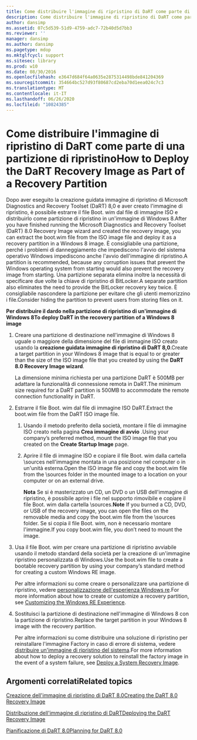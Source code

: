 ```yaml
---
title: Come distribuire l'immagine di ripristino di DaRT come parte di una partizione di ripristino
description: Come distribuire l'immagine di ripristino di DaRT come parte di una partizione di ripristino
author: dansimp
ms.assetid: 07c5d539-51d9-4759-adc7-72b40d5d7bb3
ms.reviewer: ''
manager: dansimp
ms.author: dansimp
ms.pagetype: mdop
ms.mktglfcycl: support
ms.sitesec: library
ms.prod: w10
ms.date: 08/30/2016
ms.openlocfilehash: e3647d684f64a0635e2875314498bde841204369
ms.sourcegitcommit: 354664bc527d93f80687cd2eba70d1eea024c7c3
ms.translationtype: MT
ms.contentlocale: it-IT
ms.lasthandoff: 06/26/2020
ms.locfileid: "10824385"
---
```

# <span data-ttu-id="d438a-103">Come distribuire l'immagine di ripristino di DaRT come parte di una partizione di ripristino</span><span class="sxs-lookup"><span data-stu-id="d438a-103">How to Deploy the DaRT Recovery Image as Part of a Recovery Partition</span></span>


<span data-ttu-id="d438a-104">Dopo aver eseguito la creazione guidata immagine di ripristino di Microsoft Diagnostics and Recovery Toolset (DaRT) 8,0 e aver creato l'immagine di ripristino, è possibile estrarre il file Boot. wim dal file di immagine ISO e distribuirlo come partizione di ripristino in un'immagine di Windows 8.</span><span class="sxs-lookup"><span data-stu-id="d438a-104">After you have finished running the Microsoft Diagnostics and Recovery Toolset (DaRT) 8.0 Recovery Image wizard and created the recovery image, you can extract the boot.wim file from the ISO image file and deploy it as a recovery partition in a Windows 8 image.</span></span> <span data-ttu-id="d438a-105">È consigliabile una partizione, perché i problemi di danneggiamento che impediscono l'avvio del sistema operativo Windows impediscono anche l'avvio dell'immagine di ripristino.</span><span class="sxs-lookup"><span data-stu-id="d438a-105">A partition is recommended, because any corruption issues that prevent the Windows operating system from starting would also prevent the recovery image from starting.</span></span> <span data-ttu-id="d438a-106">Una partizione separata elimina inoltre la necessità di specificare due volte la chiave di ripristino di BitLocker.</span><span class="sxs-lookup"><span data-stu-id="d438a-106">A separate partition also eliminates the need to provide the BitLocker recovery key twice.</span></span> <span data-ttu-id="d438a-107">È consigliabile nascondere la partizione per evitare che gli utenti memorizzino i file.</span><span class="sxs-lookup"><span data-stu-id="d438a-107">Consider hiding the partition to prevent users from storing files on it.</span></span>

**<span data-ttu-id="d438a-108">Per distribuire il dardo nella partizione di ripristino di un'immagine di Windows 8</span><span class="sxs-lookup"><span data-stu-id="d438a-108">To deploy DaRT in the recovery partition of a Windows 8 image</span></span>**

1.  <span data-ttu-id="d438a-109">Creare una partizione di destinazione nell'immagine di Windows 8 uguale o maggiore della dimensione del file di immagine ISO creato usando la **creazione guidata immagine di ripristino di DaRT 8,0**.</span><span class="sxs-lookup"><span data-stu-id="d438a-109">Create a target partition in your Windows 8 image that is equal to or greater than the size of the ISO image file that you created by using the **DaRT 8.0 Recovery Image wizard**.</span></span>

    <span data-ttu-id="d438a-110">La dimensione minima richiesta per una partizione DaRT è 500MB per adattare la funzionalità di connessione remota in DaRT.</span><span class="sxs-lookup"><span data-stu-id="d438a-110">The minimum size required for a DaRT partition is 500MB to accommodate the remote connection functionality in DaRT.</span></span>

2.  <span data-ttu-id="d438a-111">Estrarre il file Boot. wim dal file di immagine ISO DaRT.</span><span class="sxs-lookup"><span data-stu-id="d438a-111">Extract the boot.wim file from the DaRT ISO image file.</span></span>

    1.  <span data-ttu-id="d438a-112">Usando il metodo preferito della società, montare il file di immagine ISO creato nella pagina **Crea immagine di avvio** .</span><span class="sxs-lookup"><span data-stu-id="d438a-112">Using your company’s preferred method, mount the ISO image file that you created on the **Create Startup Image** page.</span></span>

    2.  <span data-ttu-id="d438a-113">Aprire il file di immagine ISO e copiare il file Boot. wim dalla cartella \\sources nell'immagine montata in una posizione nel computer o in un'unità esterna.</span><span class="sxs-lookup"><span data-stu-id="d438a-113">Open the ISO image file and copy the boot.wim file from the \\sources folder in the mounted image to a location on your computer or on an external drive.</span></span>

        <span data-ttu-id="d438a-114">**Nota**  Se si è masterizzato un CD, un DVD o un USB dell'immagine di ripristino, è possibile aprire i file nel supporto rimovibile e copiare il file Boot. wim dalla cartella \\sources.</span><span class="sxs-lookup"><span data-stu-id="d438a-114">**Note** If you burned a CD, DVD, or USB of the recovery image, you can open the files on the removable media and copy the boot.wim file from the \\sources folder.</span></span> <span data-ttu-id="d438a-115">Se si copia il file Boot. wim, non è necessario montare l'immagine.</span><span class="sxs-lookup"><span data-stu-id="d438a-115">If you copy boot.wim file, you don’t need to mount the image.</span></span>

         

3.  <span data-ttu-id="d438a-116">Usa il file Boot. wim per creare una partizione di ripristino avviabile usando il metodo standard della società per la creazione di un'immagine ripristino personalizzata di Windows.</span><span class="sxs-lookup"><span data-stu-id="d438a-116">Use the boot.wim file to create a bootable recovery partition by using your company’s standard method for creating a custom Windows RE image.</span></span>

    <span data-ttu-id="d438a-117">Per altre informazioni su come creare o personalizzare una partizione di ripristino, vedere [personalizzazione dell'esperienza Windows re](https://go.microsoft.com/fwlink/?LinkId=214222).</span><span class="sxs-lookup"><span data-stu-id="d438a-117">For more information about how to create or customize a recovery partition, see [Customizing the Windows RE Experience](https://go.microsoft.com/fwlink/?LinkId=214222).</span></span>

4.  <span data-ttu-id="d438a-118">Sostituisci la partizione di destinazione nell'immagine di Windows 8 con la partizione di ripristino.</span><span class="sxs-lookup"><span data-stu-id="d438a-118">Replace the target partition in your Windows 8 image with the recovery partition.</span></span>

    <span data-ttu-id="d438a-119">Per altre informazioni su come distribuire una soluzione di ripristino per reinstallare l'immagine Factory in caso di errore di sistema, vedere [distribuire un'immagine di ripristino del sistema](https://go.microsoft.com/fwlink/?LinkId=214221).</span><span class="sxs-lookup"><span data-stu-id="d438a-119">For more information about how to deploy a recovery solution to reinstall the factory image in the event of a system failure, see [Deploy a System Recovery Image](https://go.microsoft.com/fwlink/?LinkId=214221).</span></span>

## <span data-ttu-id="d438a-120">Argomenti correlati</span><span class="sxs-lookup"><span data-stu-id="d438a-120">Related topics</span></span>


[<span data-ttu-id="d438a-121">Creazione dell'immagine di ripristino di DaRT 8.0</span><span class="sxs-lookup"><span data-stu-id="d438a-121">Creating the DaRT 8.0 Recovery Image</span></span>](creating-the-dart-80-recovery-image-dart-8.md)

[<span data-ttu-id="d438a-122">Distribuzione dell'immagine di ripristino di DaRT</span><span class="sxs-lookup"><span data-stu-id="d438a-122">Deploying the DaRT Recovery Image</span></span>](deploying-the-dart-recovery-image-dart-8.md)

[<span data-ttu-id="d438a-123">Pianificazione di DaRT 8.0</span><span class="sxs-lookup"><span data-stu-id="d438a-123">Planning for DaRT 8.0</span></span>](planning-for-dart-80-dart-8.md)

 

 





